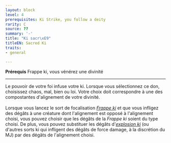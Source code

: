 ```yaml
---
layout: block
level: 4
prerequisites: Ki Strike, you follow a deity
rarity: C
source: ??
summary: '-'
title: "Ki sacr\xE9"
titleEN: Sacred Ki
traits:
- general

---
```


<p><span id="ctl00_MainContent_DetailedOutput"><strong>Prérequis</strong> Frappe ki, vous vénérez une divinité<br></span></p>
<hr>
<p>Le pouvoir de votre foi infuse votre ki. Lorsque vous sélectionnez ce don, choisissez chaos, mal, bien ou loi. Votre choix doit correspondre à une des compostantes d'alignement de votre divinité.<br><br>Lorsque vous lancez le sort de focalisation <a href="https://2e.aonprd.com/Spells.aspx?ID=486"><em>Frappe ki</em></a> et que vous infligez des dégâts à une créature dont l'alignement est opposé à l'alignement choisi, vous pouvez choisir que les dégâts de la <em>Frappe ki</em> soient du type choisi. De plus, vous pouvez substituer les dégâts d'<a href="https://2e.aonprd.com/Spells.aspx?ID=484"><em>explosion ki</em></a> (ou d'autres sorts ki qui infligent des dégâts de force damage, à la discrétion du MJ) par des dégâts de l'alignement choisi.&nbsp;</p>